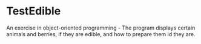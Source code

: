 # TestEdible
An exercise in object-oriented programming - The program displays certain animals and berries, if they are edible, and how to prepare them id they are.
